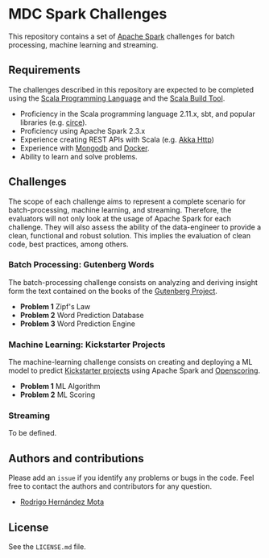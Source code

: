# MDC Spark Challenges

This repository contains a set of [Apache Spark](http://spark.apache.org/)
challenges for batch processing, machine learning and streaming. 

## Requirements

The challenges described in this repository are expected to be completed using the 
[Scala Programming Language](https://www.scala-lang.org/) and the [Scala Build Tool](https://www.scala-sbt.org/).

* Proficiency in the Scala programming language 2.11.x, sbt, and popular libraries (e.g. [circe](https://circe.github.io/circe/)).
* Proficiency using Apache Spark 2.3.x
* Experience creating REST APIs with Scala (e.g. [Akka Http](https://doc.akka.io/docs/akka-http/current/))
* Experience with [Mongodb](https://mongodb.com) and [Docker](https://www.docker.com/). 
* Ability to learn and solve problems. 

## Challenges

The scope of each challenge aims to represent a complete scenario for batch-processing, machine learning, and streaming. 
Therefore, the evaluators will not only look at the usage of Apache Spark for each challenge. 
They will also assess the ability of the data-engineer to provide a clean, functional and robust solution. 
This implies the evaluation of clean code, best practices, among others. 

### Batch Processing: Gutenberg Words

The batch-processing challenge consists on analyzing and deriving insight form the text contained 
on the books of the [Gutenberg Project](https://www.gutenberg.org/).

* **Problem 1** Zipf's Law
* **Problem 2** Word Prediction Database
* **Problem 3** Word Prediction Engine

### Machine Learning: Kickstarter Projects

The machine-learning challenge consists on creating and deploying a ML model to predict [Kickstarter projects](https://www.kickstarter.com/)
using Apache Spark and [Openscoring](https://openscoring.io/).

* **Problem 1** ML Algorithm
* **Problem 2** ML Scoring

### Streaming 

To be defined. 

## Authors and contributions

Please add an `issue` if you identify any problems or bugs in the code. Feel free to contact the authors and
contributors for any question.

* [Rodrigo Hernández Mota](https://www.linkedin.com/in/rhdzmota/)

## License
See the `LICENSE.md` file.
